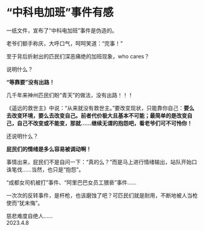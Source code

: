 # “中科电加班”事件有感
   
一纸文件，宣布了“中科电加班”事件是伪造的。   
   
老爷们额手称庆，大呼口气，呵呵笑道：“完事！”   
   
至于背后折射出的匹民们深恶痛绝的加班现象，who cares？   
   
说明什么？   
   
**“等靠要”没有出路！**   
   
几千年来神州匹民们盼“青天”的做法，没有出路！！！   
   
《遥远的救世主》中说：“从来就没有救世主。”要改变现状，只能靠你自己：**要么去改变环境，要么去改变自己。前者代价极大且基本不可能；最简单的是改变自己，自己不改变或不能变，那就……继续无谓的抱怨吧，看老爷们可不可怜你！**   
   
还说明什么？   
   
**屁民们的情绪是多么容易被调动啊！**   
   
事情出来，屁民们不是自问一下：“真的么？”而是马上进行情绪输出，站队开始口诛笔伐……当然，也只是“抱怨”。
   
“成都女司机被打”事件、“阿里巴巴女员工猥亵”事件……   
   
一次次的反转事件，是杆枪，也该磨蚀了吧？可匹民们就是耐用，不断地被人当枪使而“犹未悔”。   
   
慈悲难度自绝人……   
2023.4.8